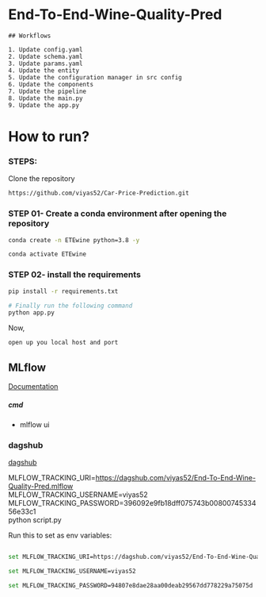 # End-To-End-Wine-Quality-Pred

	## Workflows

	1. Update config.yaml
	2. Update schema.yaml
	3. Update params.yaml
	4. Update the entity
	5. Update the configuration manager in src config
	6. Update the components
	7. Update the pipeline 
	8. Update the main.py
	9. Update the app.py




# How to run?
### STEPS:

Clone the repository

```bash
https://github.com/viyas52/Car-Price-Prediction.git
```
### STEP 01- Create a conda environment after opening the repository

```bash
conda create -n ETEwine python=3.8 -y
```

```bash
conda activate ETEwine
```


### STEP 02- install the requirements
```bash
pip install -r requirements.txt
```


```bash
# Finally run the following command
python app.py
```

Now,
```bash
open up you local host and port
```

## MLflow

[Documentation](https://mlflow.org/docs/latest/index.html)


##### cmd
- mlflow ui

### dagshub
[dagshub](https://dagshub.com/)

MLFLOW_TRACKING_URI=https://dagshub.com/viyas52/End-To-End-Wine-Quality-Pred.mlflow \
MLFLOW_TRACKING_USERNAME=viyas52 \
MLFLOW_TRACKING_PASSWORD=396092e9fb18dff075743b0080074533456e33c1 \
python script.py

Run this to set as env variables:

```bash										   

set MLFLOW_TRACKING_URI=https://dagshub.com/viyas52/End-To-End-Wine-Quality-Pred.mlflow

set MLFLOW_TRACKING_USERNAME=viyas52

set MLFLOW_TRACKING_PASSWORD=94807e8dae28aa00deab29567dd778229a75075d

```
